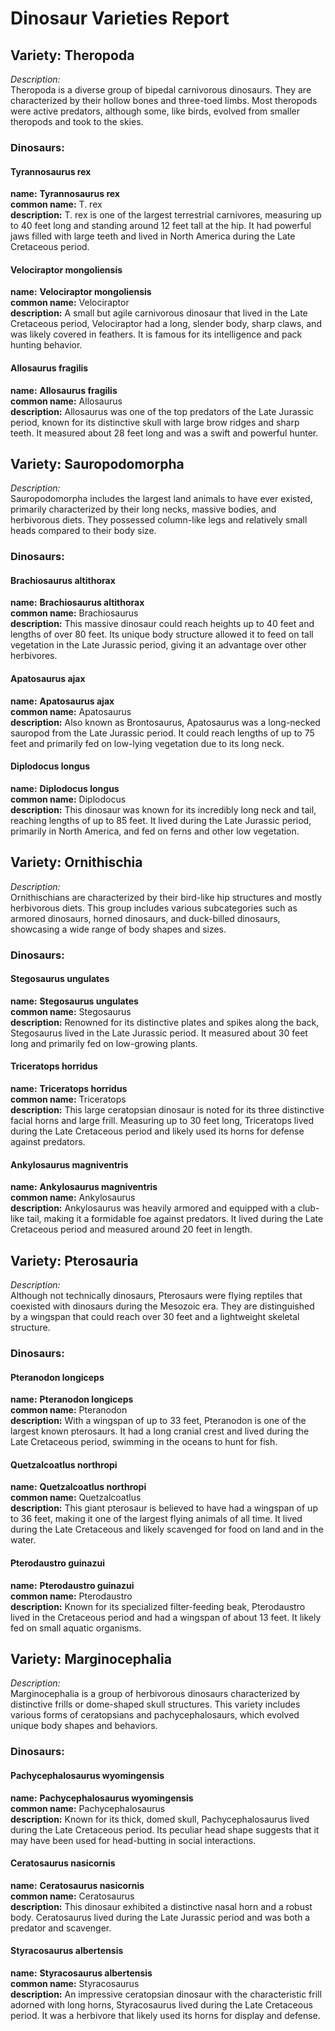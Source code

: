 # Dinosaur Varieties Report

## Variety: Theropoda
*Description:*  
Theropoda is a diverse group of bipedal carnivorous dinosaurs. They are characterized by their hollow bones and three-toed limbs. Most theropods were active predators, although some, like birds, evolved from smaller theropods and took to the skies.

### Dinosaurs:

#### Tyrannosaurus rex
**name:** **Tyrannosaurus rex**  
**common name:** T. rex  
**description:** T. rex is one of the largest terrestrial carnivores, measuring up to 40 feet long and standing around 12 feet tall at the hip. It had powerful jaws filled with large teeth and lived in North America during the Late Cretaceous period.

#### Velociraptor mongoliensis
**name:** **Velociraptor mongoliensis**  
**common name:** Velociraptor  
**description:** A small but agile carnivorous dinosaur that lived in the Late Cretaceous period, Velociraptor had a long, slender body, sharp claws, and was likely covered in feathers. It is famous for its intelligence and pack hunting behavior.

#### Allosaurus fragilis
**name:** **Allosaurus fragilis**  
**common name:** Allosaurus  
**description:** Allosaurus was one of the top predators of the Late Jurassic period, known for its distinctive skull with large brow ridges and sharp teeth. It measured about 28 feet long and was a swift and powerful hunter.

<!-- SPLIT -->

## Variety: Sauropodomorpha
*Description:*  
Sauropodomorpha includes the largest land animals to have ever existed, primarily characterized by their long necks, massive bodies, and herbivorous diets. They possessed column-like legs and relatively small heads compared to their body size.

### Dinosaurs:

#### Brachiosaurus altithorax
**name:** **Brachiosaurus altithorax**  
**common name:** Brachiosaurus  
**description:** This massive dinosaur could reach heights up to 40 feet and lengths of over 80 feet. Its unique body structure allowed it to feed on tall vegetation in the Late Jurassic period, giving it an advantage over other herbivores.

#### Apatosaurus ajax
**name:** **Apatosaurus ajax**  
**common name:** Apatosaurus  
**description:** Also known as Brontosaurus, Apatosaurus was a long-necked sauropod from the Late Jurassic period. It could reach lengths of up to 75 feet and primarily fed on low-lying vegetation due to its long neck.

#### Diplodocus longus
**name:** **Diplodocus longus**  
**common name:** Diplodocus  
**description:** This dinosaur was known for its incredibly long neck and tail, reaching lengths of up to 85 feet. It lived during the Late Jurassic period, primarily in North America, and fed on ferns and other low vegetation.

<!-- SPLIT -->

## Variety: Ornithischia
*Description:*  
Ornithischians are characterized by their bird-like hip structures and mostly herbivorous diets. This group includes various subcategories such as armored dinosaurs, horned dinosaurs, and duck-billed dinosaurs, showcasing a wide range of body shapes and sizes.

### Dinosaurs:

#### Stegosaurus ungulates
**name:** **Stegosaurus ungulates**  
**common name:** Stegosaurus  
**description:** Renowned for its distinctive plates and spikes along the back, Stegosaurus lived in the Late Jurassic period. It measured about 30 feet long and primarily fed on low-growing plants.

#### Triceratops horridus
**name:** **Triceratops horridus**  
**common name:** Triceratops  
**description:** This large ceratopsian dinosaur is noted for its three distinctive facial horns and large frill. Measuring up to 30 feet long, Triceratops lived during the Late Cretaceous period and likely used its horns for defense against predators.

#### Ankylosaurus magniventris
**name:** **Ankylosaurus magniventris**  
**common name:** Ankylosaurus  
**description:** Ankylosaurus was heavily armored and equipped with a club-like tail, making it a formidable foe against predators. It lived during the Late Cretaceous period and measured around 20 feet in length.

<!-- SPLIT -->

## Variety: Pterosauria
*Description:*  
Although not technically dinosaurs, Pterosaurs were flying reptiles that coexisted with dinosaurs during the Mesozoic era. They are distinguished by a wingspan that could reach over 30 feet and a lightweight skeletal structure.

### Dinosaurs:

#### Pteranodon longiceps
**name:** **Pteranodon longiceps**  
**common name:** Pteranodon  
**description:** With a wingspan of up to 33 feet, Pteranodon is one of the largest known pterosaurs. It had a long cranial crest and lived during the Late Cretaceous period, swimming in the oceans to hunt for fish.

#### Quetzalcoatlus northropi
**name:** **Quetzalcoatlus northropi**  
**common name:** Quetzalcoatlus  
**description:** This giant pterosaur is believed to have had a wingspan of up to 36 feet, making it one of the largest flying animals of all time. It lived during the Late Cretaceous and likely scavenged for food on land and in the water.

#### Pterodaustro guinazui
**name:** **Pterodaustro guinazui**  
**common name:** Pterodaustro  
**description:** Known for its specialized filter-feeding beak, Pterodaustro lived in the Cretaceous period and had a wingspan of about 13 feet. It likely fed on small aquatic organisms.

<!-- SPLIT -->

## Variety: Marginocephalia
*Description:*  
Marginocephalia is a group of herbivorous dinosaurs characterized by distinctive frills or dome-shaped skull structures. This variety includes various forms of ceratopsians and pachycephalosaurs, which evolved unique body shapes and behaviors.

### Dinosaurs:

#### Pachycephalosaurus wyomingensis
**name:** **Pachycephalosaurus wyomingensis**  
**common name:** Pachycephalosaurus  
**description:** Known for its thick, domed skull, Pachycephalosaurus lived during the Late Cretaceous period. Its peculiar head shape suggests that it may have been used for head-butting in social interactions.

#### Ceratosaurus nasicornis
**name:** **Ceratosaurus nasicornis**  
**common name:** Ceratosaurus  
**description:** This dinosaur exhibited a distinctive nasal horn and a robust body. Ceratosaurus lived during the Late Jurassic period and was both a predator and scavenger.

#### Styracosaurus albertensis
**name:** **Styracosaurus albertensis**  
**common name:** Styracosaurus  
**description:** An impressive ceratopsian dinosaur with the characteristic frill adorned with long horns, Styracosaurus lived during the Late Cretaceous period. It was a herbivore that likely used its horns for display and defense.